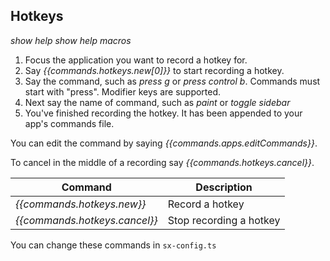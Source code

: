## Hotkeys

*show help* *show help macros*

1. Focus the application you want to record a hotkey for.
2. Say *{{commands.hotkeys.new[0]}}* to start recording a hotkey.
3. Say the command, such as *press g* or *press control b*. Commands must start with "press". Modifier keys are supported. 
4. Next say the name of command, such as *paint* or *toggle sidebar*
5. You've finished recording the hotkey. It has been appended to your app's commands file. 

You can edit the command by saying *{{commands.apps.editCommands}}*.
   
To cancel in the middle of a recording say *{{commands.hotkeys.cancel}}*.

| Command | Description |
| --- | --- |
| *{{commands.hotkeys.new}}* | Record a hotkey |
| *{{commands.hotkeys.cancel}}* | Stop recording a hotkey |

You can change these commands in `sx-config.ts`